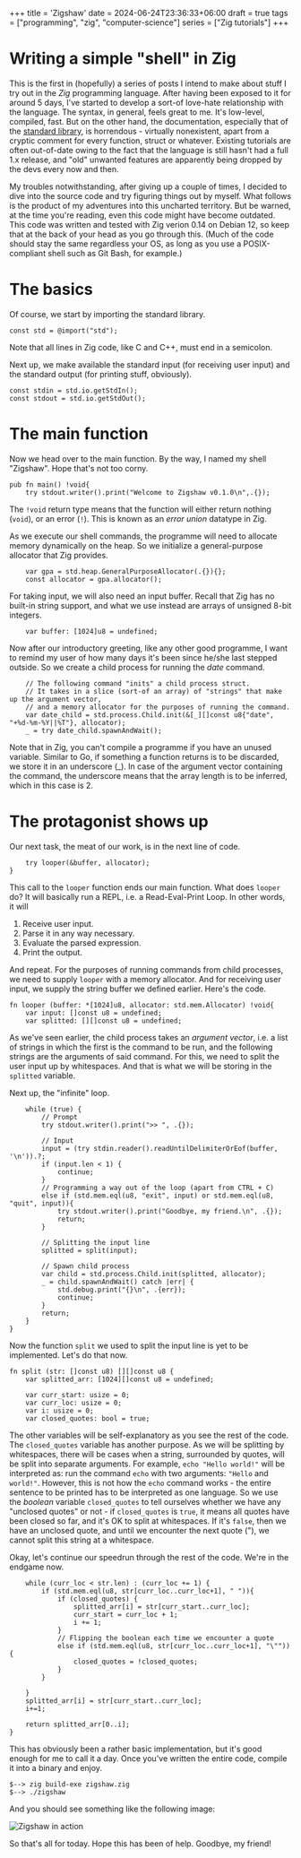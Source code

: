 +++
title = 'Zigshaw'
date = 2024-06-24T23:36:33+06:00
draft = true
tags = ["programming", "zig", "computer-science"]
series = ["Zig tutorials"]
+++

# Writing a simple "shell" in Zig
This is the first in (hopefully) a series of posts I intend to make about stuff I try out in the _Zig_ programming language. After having been exposed to it for around 5 days, I've started to develop a sort-of love-hate relationship with the language. The syntax, in general, feels great to me. It's low-level, compiled, fast. But on the other hand, the documentation, especially that of the [standard library](https://ziglang.org/documentation/master/std/), is horrendous - virtually nonexistent, apart from a cryptic comment for every function, struct or whatever. Existing tutorials are often out-of-date owing to the fact that the language is still hasn't had a full 1.x release, and "old" unwanted features are apparently being dropped by the devs every now and then.  

My troubles notwithstanding, after giving up a couple of times, I decided to dive into the source code and try figuring things out by myself. What follows is the product of my adventures into this uncharted territory. But be warned, at the time you're reading, even this code might have become outdated. This code was written and tested with Zig verion 0.14 on Debian 12, so keep that at the back of your head as you go through this. (Much of the code should stay the same regardless your OS, as long as you use a POSIX-compliant shell such as Git Bash, for example.)

# The basics
Of course, we start by importing the standard library.
```
const std = @import("std");
```
Note that all lines in Zig code, like C and C++, must end in a semicolon.  

Next up, we make available the standard input (for receiving user input) and the standard output (for printing stuff, obviously).
```
const stdin = std.io.getStdIn();
const stdout = std.io.getStdOut();
```

# The main function
Now we head over to the main function. By the way, I named my shell "Zigshaw". Hope that's not too corny.
```
pub fn main() !void{
	try stdout.writer().print("Welcome to Zigshaw v0.1.0\n",.{});
```

The `!void` return type means that the function will either return nothing (`void`), or an error (`!`). This is known as an _error union_ datatype in Zig.  

As we execute our shell commands, the programme will need to allocate memory dynamically on the heap. So we initialize a general-purpose allocator that Zig provides.

```
	var gpa = std.heap.GeneralPurposeAllocator(.{}){};
	const allocator = gpa.allocator();
```

For taking input, we will also need an input buffer. Recall that Zig has no built-in string support, and what we use instead are arrays of unsigned 8-bit integers.
```
	var buffer: [1024]u8 = undefined;
```

Now after our introductory greeting, like any other good programme, I want to remind my user of how many days it's been since he/she last stepped outside. So we create a child process for running the _date_ command. 
```
	// The following command "inits" a child process struct.
	// It takes in a slice (sort-of an array) of "strings" that make up the argument vector,
	// and a memory allocator for the purposes of running the command.
	var date_child = std.process.Child.init(&[_][]const u8{"date", "+%d-%m-%Y||%T"}, allocator);
	_ = try date_child.spawnAndWait();
```

Note that in Zig, you can't compile a programme if you have an unused variable. Similar to Go, if something a function returns is to be discarded, we store it in an underscore (\_). In case of the argument vector containing the command, the underscore means that the array length is to be inferred, which in this case is 2.  

# The protagonist shows up
Our next task, the meat of our work, is in the next line of code.
```
	try looper(&buffer, allocator);
}
```

This call to the `looper` function ends our main function. What does `looper` do? It will basically run a REPL, i.e. a Read-Eval-Print Loop. In other words, it will
1. Receive user input.
2. Parse it in any way necessary.
3. Evaluate the parsed expression.
4. Print the output.

And repeat. For the purposes of running commands from child processes, we need to supply `looper` with a memory allocator. And for receiving user input, we supply the string buffer we defined earlier. Here's the code.
```
fn looper (buffer: *[1024]u8, allocator: std.mem.Allocator) !void{
	var input: []const u8 = undefined;
	var splitted: [][]const u8 = undefined;
```

As we've seen earlier, the child process takes an _argument vector_, i.e. a list of strings in which the first is the command to be run, and the following strings are the arguments of said command. For this, we need to split the user input up by whitespaces. And that is what we will be storing in the `splitted` variable.  

Next up, the "infinite" loop.
```
	while (true) {
		// Prompt
		try stdout.writer().print(">> ", .{});

		// Input
		input = (try stdin.reader().readUntilDelimiterOrEof(buffer, '\n')).?;
		if (input.len < 1) {
			continue;
		}
		// Programming a way out of the loop (apart from CTRL + C)
		else if (std.mem.eql(u8, "exit", input) or std.mem.eql(u8, "quit", input)){
			try stdout.writer().print("Goodbye, my friend.\n", .{});
			return;
		}

		// Splitting the input line
		splitted = split(input);

		// Spawn child process
		var child = std.process.Child.init(splitted, allocator);
		_ = child.spawnAndWait() catch |err| {
			std.debug.print("{}\n", .{err});
			continue;
		}
		return;
	}
}
```

Now the function `split` we used to split the input line is yet to be implemented. Let's do that now.
```
fn split (str: []const u8) [][]const u8 {
	var splitted_arr: [1024][]const u8 = undefined;

	var curr_start: usize = 0;
	var curr_loc: usize = 0;
	var i: usize = 0;
	var closed_quotes: bool = true;
```

The other variables will be self-explanatory as you see the rest of the code. The `closed_quotes` variable has another purpose. As we will be splitting by whitespaces, there will be cases when a string, surrounded by quotes, will be split into separate arguments. For example, `echo "Hello world!"` will be interpreted as: run the command `echo` with two arguments: `"Hello` and `world!"`. However, this is not how the `echo` command works - the entire sentence to be printed has to be interpreted as one language. So we use the _boolean_ variable `closed_quotes` to tell ourselves whether we have any "unclosed quotes" or not - if `closed_quotes` is `true`, it means all quotes have been closed so far, and it's OK to split at whitespaces. If it's `false`, then we have an unclosed quote, and until we encounter the next quote ("), we cannot split this string at a whitespace.  

Okay, let's continue our speedrun through the rest of the code. We're in the endgame now.

```
	while (curr_loc < str.len) : (curr_loc += 1) {
		if (std.mem.eql(u8, str[curr_loc..curr_loc+1], " ")){
			if (closed_quotes) {
				splitted_arr[i] = str[curr_start..curr_loc];
				curr_start = curr_loc + 1;
				i += 1;
			}
			// Flipping the boolean each time we encounter a quote
			else if (std.mem.eql(u8, str[curr_loc..curr_loc+1], "\"")){
				closed_quotes = !closed_quotes;
			}
		}

	}
	splitted_arr[i] = str[curr_start..curr_loc];
	i+=1;

	return splitted_arr[0..i];
}
```

This has obviously been a rather basic implementation, but it's good enough for me to call it a day. Once you've written the entire code, compile it into a binary and enjoy.

```
$--> zig build-exe zigshaw.zig
$--> ./zigshaw
```

And you should see something like the following image:  

![Zigshaw in action](../../zigshaw.png)

So that's all for today. Hope this has been of help. Goodbye, my friend!
